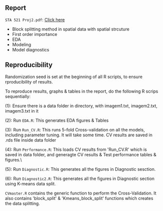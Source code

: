 ## Report
`STA 521 Proj2.pdf`: [Click here](https://github.com/johncky/Artic-Cloud-Prediction/edit/main/STA%20521%20Proj2.pdf)

- Block splitting method in spatial data with spatial strcuture
- First order importance
- EDA
- Modeling
- Model diagnostics

## Reproducibility
Randomization seed is set at the beginning of all R scripts, to ensure rproducibility of results.

To reproduce results, graphs & tables in the report, do the following R scrips sequentially:

(1): Ensure there is a data folder in directory, with imagem1.txt, imagem2.txt, imagem3.txt in it

(2): Run `EDA.R`: This generates EDA figures & Tables 

(3): Run `Run_CV.R`: This runs 5-fold Cross-validation on all the models, including parameter tuning. It will take some time. CV results are saved in .rds
file inside data folder

(4): Run `Performance.R`: This loads CV results from 'Run_CV.R' which is saved in data folder, and generagte CV results & Test performance tables & figures.\

(5): Run `Diagnostic.R`: This generates all the figures in Diagnostic sesction.

(6): Run `Diagnostic2.R`: This generates all the figures in Diagnostic section using K-means data split.

`CVmaster.R` contains the generic function to perform the Cross-Validation. It also contains 'block_split' & 'Kmeans_block_split' functions which
creates the data splitting.
